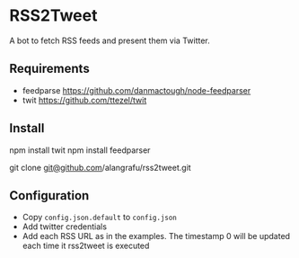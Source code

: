 # RSS2Tweet

A bot to fetch RSS feeds and present them via Twitter.

## Requirements

* feedparse https://github.com/danmactough/node-feedparser
* twit https://github.com/ttezel/twit

## Install

npm install twit
npm install feedparser

git clone git@github.com/alangrafu/rss2tweet.git

## Configuration

* Copy `config.json.default` to `config.json`
* Add twitter credentials
* Add each RSS URL as in the examples. The timestamp 0 will be updated each time it rss2tweet is executed




